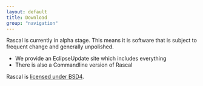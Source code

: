 ```yaml
---
layout: default
title: Download
group: "navigation"
---
```


Rascal is currently in alpha stage. This means it is software that is subject to frequent change and generally unpolished.

 - We provide an EclipseUpdate site which includes everything
 - There is also a Commandline version of Rascal

Rascal is [licensed under BSD4](/RascalLicense).


